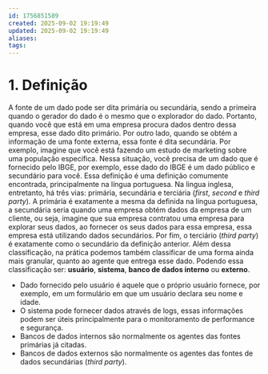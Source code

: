 ```yaml
---
id: 1756851589
created: 2025-09-02 19:19:49
updated: 2025-09-02 19:19:49
aliases:
tags:
---
```

# 1. Definição
A fonte de um dado pode ser dita primária ou secundária, sendo a primeira quando o gerador do dado é o mesmo que o explorador do dado. Portanto, quando você que está em uma empresa procura dados dentro dessa empresa, esse dado dito primário. Por outro lado, quando se obtém a informação de uma fonte externa, essa fonte é dita secundária. Por exemplo, imagine que você está fazendo um estudo de marketing sobre uma população específica. Nessa situação, você precisa de um dado que é fornecido pelo IBGE, por exemplo, esse dado do IBGE é um dado público e secundário para você.
Essa definição é uma definição comumente encontrada, principalmente na língua portuguesa. Na lingua inglesa, entretanto, há três vias: primária, secundária e terciária (*first*, *second* e *third party*). A primária é exatamente a mesma da definida na língua portuguesa, a secundária seria quando uma empresa obtém dados da empresa de um cliente, ou seja, imagine que sua empresa contratou uma empresa para explorar seus dados, ao fornecer os seus dados para essa empresa, essa empresa está utilizando dados secundários. Por fim, o terciário (*third party*) é exatamente como o secundário da definição anterior.
Além dessa classificação, na prática podemos também classificar de uma forma ainda mais granular, quanto ao agente que entrega esse dado. Podendo essa classificação ser: **usuário**, **sistema**, **banco de dados interno** ou **externo**.
- Dado fornecido pelo usuário é aquele que o próprio usuário fornece, por exemplo, em um formulário em que um usuário declara seu nome e idade. 
- O sistema pode fornecer dados através de logs, essas informações podem ser úteis principalmente para o monitoramento de performance e segurança.
- Bancos de dados internos são normalmente os agentes das fontes primárias já citadas.
- Bancos de dados externos são normalmente os agentes das fontes de dados secundárias (*third party*).
